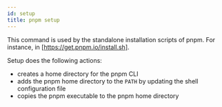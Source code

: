 ```yaml
---
id: setup
title: pnpm setup
---
```


This command is used by the standalone installation scripts of pnpm. For instance, in [https://get.pnpm.io/install.sh].

Setup does the following actions:

* creates a home directory for the pnpm CLI
* adds the pnpm home directory to the `PATH` by updating the shell configuration file
* copies the pnpm executable to the pnpm home directory

[https://get.pnpm.io/install.sh]: https://get.pnpm.io/install.sh